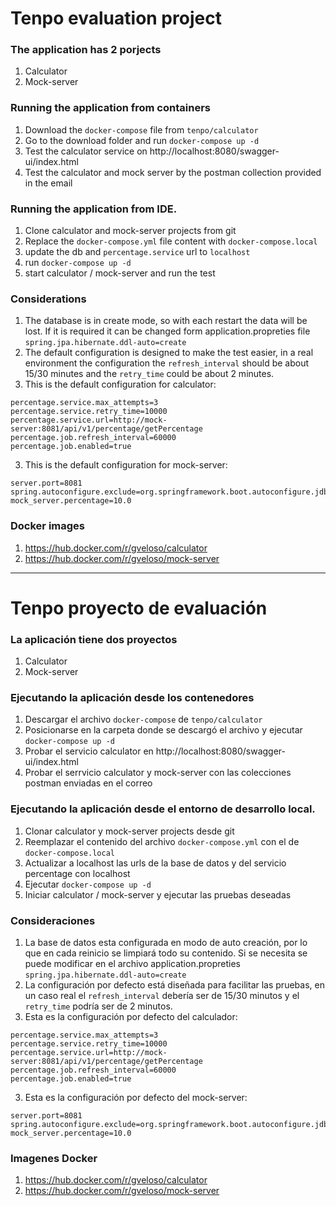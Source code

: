 # Tenpo evaluation project

### The application has 2 porjects

1) Calculator
2) Mock-server

### Running the application from containers
1) Download the `docker-compose` file from `tenpo/calculator`
2) Go to the download folder and run `docker-compose up -d`
3) Test the calculator service on http://localhost:8080/swagger-ui/index.html
4) Test the calculator and mock server by the postman collection provided in the email

### Running the application from IDE.
1) Clone calculator and mock-server projects from git
2) Replace the `docker-compose.yml` file content with `docker-compose.local`
3) update the db and `percentage.service` url to `localhost`
4) run `docker-compose up -d`
5) start calculator / mock-server and run the test

### Considerations
1) The database is in create mode, so with each restart the data will be lost. If it is required it can be changed form application.propreties file
   `spring.jpa.hibernate.ddl-auto=create`
2) The default configuration is designed to make the test easier, in a real environment the configuration the `refresh_interval` should be about  15/30 minutes and the `retry_time` could be about 2 minutes.
3) This is the default configuration for calculator:

```
percentage.service.max_attempts=3
percentage.service.retry_time=10000
percentage.service.url=http://mock-server:8081/api/v1/percentage/getPercentage
percentage.job.refresh_interval=60000
percentage.job.enabled=true
```
3) This is the default configuration for mock-server:
```
server.port=8081
spring.autoconfigure.exclude=org.springframework.boot.autoconfigure.jdbc.DataSourceAutoConfiguration
mock_server.percentage=10.0
```

### Docker images
1) https://hub.docker.com/r/gveloso/calculator
2) https://hub.docker.com/r/gveloso/mock-server

----------------------
# Tenpo proyecto de evaluación

### La aplicación tiene dos proyectos

1) Calculator
2) Mock-server

### Ejecutando la aplicación desde los contenedores
1) Descargar el archivo `docker-compose` de `tenpo/calculator`
2) Posicionarse en la carpeta donde se descargó el archivo y ejecutar `docker-compose up -d`
3) Probar el servicio calculator en http://localhost:8080/swagger-ui/index.html
4) Probar el serrvicio calculator y mock-server con las colecciones postman enviadas en el correo

### Ejecutando la aplicación desde el entorno de desarrollo local.
1) Clonar calculator y mock-server projects desde git
2) Reemplazar el contenido del archivo `docker-compose.yml` con el de `docker-compose.local`
3) Actualizar a localhost las urls de la base de datos y del servicio percentage con localhost
4) Ejecutar `docker-compose up -d`
5) Iniciar calculator / mock-server y ejecutar las pruebas deseadas

### Consideraciones
1) La base de datos esta configurada en modo de auto creación, por lo que en cada reinicio se limpiará todo su contenido. Si se necesita se puede modificar en el archivo application.propreties 
   `spring.jpa.hibernate.ddl-auto=create`
2) La configuración por defecto está diseñada para facilitar las pruebas, en un caso real el `refresh_interval` debería ser de 15/30 minutos  y el `retry_time` podría ser de 2 minutos.
3) Esta es la configuración por defecto del calculador:

```
percentage.service.max_attempts=3
percentage.service.retry_time=10000
percentage.service.url=http://mock-server:8081/api/v1/percentage/getPercentage
percentage.job.refresh_interval=60000
percentage.job.enabled=true
```
3) Esta es la configuración por defecto del mock-server:
```
server.port=8081
spring.autoconfigure.exclude=org.springframework.boot.autoconfigure.jdbc.DataSourceAutoConfiguration
mock_server.percentage=10.0
```

### Imagenes Docker
1) https://hub.docker.com/r/gveloso/calculator
2) https://hub.docker.com/r/gveloso/mock-server